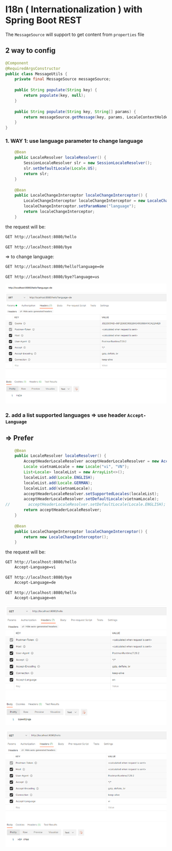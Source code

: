 # I18n ( Internationalization ) with Spring Boot REST

The `MessageSource` will support to get content from `properties` file

## 2 way to config

```java
@Component
@RequiredArgsConstructor
public class MessageUtils {
    private final MessageSource messageSource;

    public String populate(String key) {
        return populate(key, null);
    }

    public String populate(String key, String[] params) {
        return messageSource.getMessage(key, params, LocaleContextHolder.getLocale());
    }
}
```

### 1. WAY 1: use language parameter to change language

```java
    @Bean
    public LocaleResolver localeResolver() {
        SessionLocaleResolver slr = new SessionLocaleResolver();
        slr.setDefaultLocale(Locale.US);
        return slr;
    }

    @Bean
    public LocaleChangeInterceptor localeChangeInterceptor() {
        LocaleChangeInterceptor localeChangeInterceptor = new LocaleChangeInterceptor();
        localeChangeInterceptor.setParamName("language");
        return localeChangeInterceptor;
    }
```

the request will be:

    GET http://localhost:8080/hello

    GET http://localhost:8080/bye

=> to change language:

    GET http://localhost:8080/hello?language=de

    GET http://localhost:8080/bye?language=us

![img_2.png](img_2.png)

### 2. add a list supported languages => use header `Accept-Language`
## => Prefer

```java
    @Bean
    public LocaleResolver localeResolver() {
        AcceptHeaderLocaleResolver acceptHeaderLocaleResolver = new AcceptHeaderLocaleResolver();
        Locale vietnamLocale = new Locale("vi", "VN");
        List<Locale> localeList = new ArrayList<>();
        localeList.add(Locale.ENGLISH);
        localeList.add(Locale.GERMAN);
        localeList.add(vietnamLocale);
        acceptHeaderLocaleResolver.setSupportedLocales(localeList);
        acceptHeaderLocaleResolver.setDefaultLocale(vietnamLocale);
//        acceptHeaderLocaleResolver.setDefaultLocale(Locale.ENGLISH);
        return acceptHeaderLocaleResolver;
    }

    @Bean
    public LocaleChangeInterceptor localeChangeInterceptor() {
        return new LocaleChangeInterceptor();
    }
```

the request will be:

    GET http://localhost:8080/hello
        Accept-Language=vi

    GET http://localhost:8080/bye
        Accept-Language=de

    GET http://localhost:8080/hello
        Accept-Language=en

![img.png](img.png)

![img_1.png](img_1.png)


